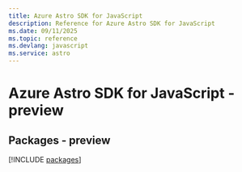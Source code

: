 ```yaml
---
title: Azure Astro SDK for JavaScript
description: Reference for Azure Astro SDK for JavaScript
ms.date: 09/11/2025
ms.topic: reference
ms.devlang: javascript
ms.service: astro
---
```

# Azure Astro SDK for JavaScript - preview
## Packages - preview
[!INCLUDE [packages](astro-index.md)]